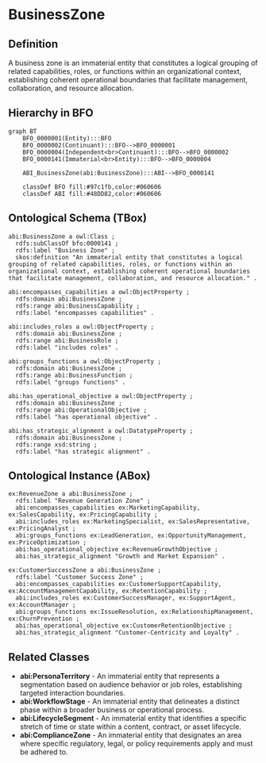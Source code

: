 # BusinessZone

## Definition
A business zone is an immaterial entity that constitutes a logical grouping of related capabilities, roles, or functions within an organizational context, establishing coherent operational boundaries that facilitate management, collaboration, and resource allocation.

## Hierarchy in BFO
```mermaid
graph BT
    BFO_0000001(Entity):::BFO
    BFO_0000002(Continuant):::BFO-->BFO_0000001
    BFO_0000004(Independent<br>Continuant):::BFO-->BFO_0000002
    BFO_0000141(Immaterial<br>Entity):::BFO-->BFO_0000004
    
    ABI_BusinessZone(abi:BusinessZone):::ABI-->BFO_0000141
    
    classDef BFO fill:#97c1fb,color:#060606
    classDef ABI fill:#48DD82,color:#060606
```

## Ontological Schema (TBox)
```turtle
abi:BusinessZone a owl:Class ;
  rdfs:subClassOf bfo:0000141 ;
  rdfs:label "Business Zone" ;
  skos:definition "An immaterial entity that constitutes a logical grouping of related capabilities, roles, or functions within an organizational context, establishing coherent operational boundaries that facilitate management, collaboration, and resource allocation." .

abi:encompasses_capabilities a owl:ObjectProperty ;
  rdfs:domain abi:BusinessZone ;
  rdfs:range abi:BusinessCapability ;
  rdfs:label "encompasses capabilities" .

abi:includes_roles a owl:ObjectProperty ;
  rdfs:domain abi:BusinessZone ;
  rdfs:range abi:BusinessRole ;
  rdfs:label "includes roles" .

abi:groups_functions a owl:ObjectProperty ;
  rdfs:domain abi:BusinessZone ;
  rdfs:range abi:BusinessFunction ;
  rdfs:label "groups functions" .

abi:has_operational_objective a owl:ObjectProperty ;
  rdfs:domain abi:BusinessZone ;
  rdfs:range abi:OperationalObjective ;
  rdfs:label "has operational objective" .

abi:has_strategic_alignment a owl:DatatypeProperty ;
  rdfs:domain abi:BusinessZone ;
  rdfs:range xsd:string ;
  rdfs:label "has strategic alignment" .
```

## Ontological Instance (ABox)
```turtle
ex:RevenueZone a abi:BusinessZone ;
  rdfs:label "Revenue Generation Zone" ;
  abi:encompasses_capabilities ex:MarketingCapability, ex:SalesCapability, ex:PricingCapability ;
  abi:includes_roles ex:MarketingSpecialist, ex:SalesRepresentative, ex:PricingAnalyst ;
  abi:groups_functions ex:LeadGeneration, ex:OpportunityManagement, ex:PriceOptimization ;
  abi:has_operational_objective ex:RevenueGrowthObjective ;
  abi:has_strategic_alignment "Growth and Market Expansion" .

ex:CustomerSuccessZone a abi:BusinessZone ;
  rdfs:label "Customer Success Zone" ;
  abi:encompasses_capabilities ex:CustomerSupportCapability, ex:AccountManagementCapability, ex:RetentionCapability ;
  abi:includes_roles ex:CustomerSuccessManager, ex:SupportAgent, ex:AccountManager ;
  abi:groups_functions ex:IssueResolution, ex:RelationshipManagement, ex:ChurnPrevention ;
  abi:has_operational_objective ex:CustomerRetentionObjective ;
  abi:has_strategic_alignment "Customer-Centricity and Loyalty" .
```

## Related Classes
- **abi:PersonaTerritory** - An immaterial entity that represents a segmentation based on audience behavior or job roles, establishing targeted interaction boundaries.
- **abi:WorkflowStage** - An immaterial entity that delineates a distinct phase within a broader business or operational process.
- **abi:LifecycleSegment** - An immaterial entity that identifies a specific stretch of time or state within a content, contract, or asset lifecycle.
- **abi:ComplianceZone** - An immaterial entity that designates an area where specific regulatory, legal, or policy requirements apply and must be adhered to. 
